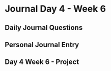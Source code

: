 # Journal Day 4 - Week 6

## Daily Journal Questions

## Personal Journal Entry


## Day 4 Week 6 -  Project
